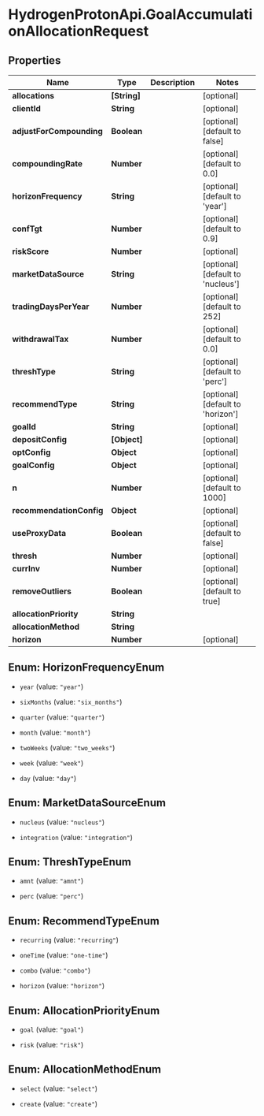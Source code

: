 # HydrogenProtonApi.GoalAccumulationAllocationRequest

## Properties
Name | Type | Description | Notes
------------ | ------------- | ------------- | -------------
**allocations** | **[String]** |  | [optional] 
**clientId** | **String** |  | [optional] 
**adjustForCompounding** | **Boolean** |  | [optional] [default to false]
**compoundingRate** | **Number** |  | [optional] [default to 0.0]
**horizonFrequency** | **String** |  | [optional] [default to 'year']
**confTgt** | **Number** |  | [optional] [default to 0.9]
**riskScore** | **Number** |  | [optional] 
**marketDataSource** | **String** |  | [optional] [default to 'nucleus']
**tradingDaysPerYear** | **Number** |  | [optional] [default to 252]
**withdrawalTax** | **Number** |  | [optional] [default to 0.0]
**threshType** | **String** |  | [optional] [default to 'perc']
**recommendType** | **String** |  | [optional] [default to 'horizon']
**goalId** | **String** |  | [optional] 
**depositConfig** | **[Object]** |  | [optional] 
**optConfig** | **Object** |  | [optional] 
**goalConfig** | **Object** |  | [optional] 
**n** | **Number** |  | [optional] [default to 1000]
**recommendationConfig** | **Object** |  | [optional] 
**useProxyData** | **Boolean** |  | [optional] [default to false]
**thresh** | **Number** |  | [optional] 
**currInv** | **Number** |  | [optional] 
**removeOutliers** | **Boolean** |  | [optional] [default to true]
**allocationPriority** | **String** |  | 
**allocationMethod** | **String** |  | 
**horizon** | **Number** |  | [optional] 


<a name="HorizonFrequencyEnum"></a>
## Enum: HorizonFrequencyEnum


* `year` (value: `"year"`)

* `sixMonths` (value: `"six_months"`)

* `quarter` (value: `"quarter"`)

* `month` (value: `"month"`)

* `twoWeeks` (value: `"two_weeks"`)

* `week` (value: `"week"`)

* `day` (value: `"day"`)




<a name="MarketDataSourceEnum"></a>
## Enum: MarketDataSourceEnum


* `nucleus` (value: `"nucleus"`)

* `integration` (value: `"integration"`)




<a name="ThreshTypeEnum"></a>
## Enum: ThreshTypeEnum


* `amnt` (value: `"amnt"`)

* `perc` (value: `"perc"`)




<a name="RecommendTypeEnum"></a>
## Enum: RecommendTypeEnum


* `recurring` (value: `"recurring"`)

* `oneTime` (value: `"one-time"`)

* `combo` (value: `"combo"`)

* `horizon` (value: `"horizon"`)




<a name="AllocationPriorityEnum"></a>
## Enum: AllocationPriorityEnum


* `goal` (value: `"goal"`)

* `risk` (value: `"risk"`)




<a name="AllocationMethodEnum"></a>
## Enum: AllocationMethodEnum


* `select` (value: `"select"`)

* `create` (value: `"create"`)




